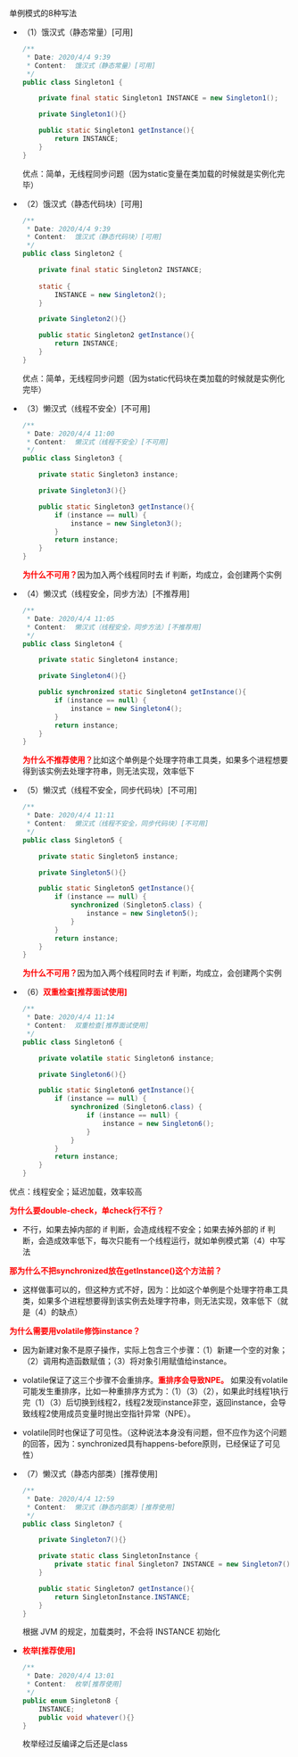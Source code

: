 单例模式的8种写法

* （1）饿汉式（静态常量）[可用]

  ```java
  /**
   * Date: 2020/4/4 9:39
   * Content:  饿汉式（静态常量）[可用]
   */
  public class Singleton1 {
  
      private final static Singleton1 INSTANCE = new Singleton1();
  
      private Singleton1(){}
  
      public static Singleton1 getInstance(){
          return INSTANCE;
      }
  }
  ```

  优点：简单，无线程同步问题（因为static变量在类加载的时候就是实例化完毕）

* （2）饿汉式（静态代码块）[可用]

  ```java
  /**
   * Date: 2020/4/4 9:39
   * Content:  饿汉式（静态代码块）[可用]
   */
  public class Singleton2 {
  
      private final static Singleton2 INSTANCE;
      
      static {
          INSTANCE = new Singleton2();
      }
  
      private Singleton2(){}
  
      public static Singleton2 getInstance(){
          return INSTANCE;
      }
  }
  ```

  优点：简单，无线程同步问题（因为static代码块在类加载的时候就是实例化完毕）

* （3）懒汉式（线程不安全）[不可用]

  ```java
  /**
   * Date: 2020/4/4 11:00
   * Content:  懒汉式（线程不安全）[不可用]
   */
  public class Singleton3 {
  
      private static Singleton3 instance;
  
      private Singleton3(){}
  
      public static Singleton3 getInstance(){
          if (instance == null) {
              instance = new Singleton3();
          }
          return instance;
      }
  }
  ```

  <font color=red>**为什么不可用？**</font>因为加入两个线程同时去 if 判断，均成立，会创建两个实例

* （4）懒汉式（线程安全，同步方法）[不推荐用]

  ```java
  /**
   * Date: 2020/4/4 11:05
   * Content:  懒汉式（线程安全，同步方法）[不推荐用]
   */
  public class Singleton4 {
  
      private static Singleton4 instance;
  
      private Singleton4(){}
  
      public synchronized static Singleton4 getInstance(){
          if (instance == null) {
              instance = new Singleton4();
          }
          return instance;
      }
  }
  ```

  <font color=red>**为什么不推荐使用？**</font>比如这个单例是个处理字符串工具类，如果多个进程想要得到该实例去处理字符串，则无法实现，效率低下

* （5）懒汉式（线程不安全，同步代码块）[不可用]

  ```java
  /**
   * Date: 2020/4/4 11:11
   * Content:  懒汉式（线程不安全，同步代码块）[不可用]
   */
  public class Singleton5 {
  
      private static Singleton5 instance;
  
      private Singleton5(){}
  
      public static Singleton5 getInstance(){
          if (instance == null) {
              synchronized (Singleton5.class) {
                  instance = new Singleton5();
              }
          }
          return instance;
      }
  }
  ```

  <font color=red>**为什么不可用？**</font>因为加入两个线程同时去 if 判断，均成立，会创建两个实例

* （6）<font color=red>**双重检查[推荐面试使用]**</font> 
    ```java
    /**
     * Date: 2020/4/4 11:14
     * Content:  双重检查[推荐面试使用]
     */
    public class Singleton6 {
    
        private volatile static Singleton6 instance;
    
        private Singleton6(){}
    
        public static Singleton6 getInstance(){
            if (instance == null) {
                synchronized (Singleton6.class) {
                    if (instance == null) {
                        instance = new Singleton6();
                    }
                }
            }
            return instance;
        }
    }
    ```

优点：线程安全；延迟加载，效率较高

<font color=red>**为什么要double-check，单check行不行？**</font> 

* 不行，如果去掉内部的 if 判断，会造成线程不安全；如果去掉外部的 if 判断，会造成效率低下，每次只能有一个线程运行，就如单例模式第（4）中写法

<font color=red>**那为什么不把synchronized放在getInstance()这个方法前？**</font> 

* 这样做事可以的，但这种方式不好，因为：比如这个单例是个处理字符串工具类，如果多个进程想要得到该实例去处理字符串，则无法实现，效率低下（就是（4）的缺点）

<font color=red>**为什么需要用volatile修饰instance？**</font> 

* 因为新建对象不是原子操作，实际上包含三个步骤：（1）新建一个空的对象；（2）调用构造函数赋值；（3）将对象引用赋值给instance。
* volatile保证了这三个步骤不会重排序。<font color=red>**重排序会导致NPE。**</font> 如果没有volatile可能发生重排序，比如一种重排序方式为：（1）（3）（2），如果此时线程1执行完（1）（3）后切换到线程2，线程2发现instance非空，返回instance，会导致线程2使用成员变量时抛出空指针异常（NPE）。
* volatile同时也保证了可见性。（这种说法本身没有问题，但不应作为这个问题的回答，因为：synchronized具有happens-before原则，已经保证了可见性）

* （7）懒汉式（静态内部类）[推荐使用]

  ```java
  /**
   * Date: 2020/4/4 12:59
   * Content:  懒汉式（静态内部类）[推荐使用]
   */
  public class Singleton7 {
  
      private Singleton7(){}
  
      private static class SingletonInstance {
          private static final Singleton7 INSTANCE = new Singleton7();
      }
  
      public static Singleton7 getInstance(){
          return SingletonInstance.INSTANCE;
      }
  }
  ```

  根据 JVM 的规定，加载类时，不会将 INSTANCE 初始化

* <font color=red>**枚举[推荐使用]**</font> 

  ```java
  /**
   * Date: 2020/4/4 13:01
   * Content:  枚举[推荐使用]
   */
  public enum Singleton8 {
      INSTANCE;
      public void whatever(){}
  }
  ```

  枚举经过反编译之后还是class


